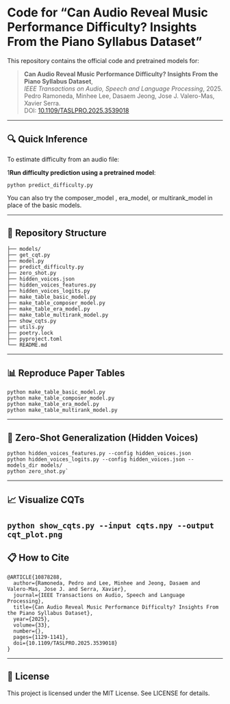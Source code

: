 # Code for “Can Audio Reveal Music Performance Difficulty? Insights From the Piano Syllabus Dataset”

This repository contains the official code and pretrained models for:

> **Can Audio Reveal Music Performance Difficulty? Insights From the Piano Syllabus Dataset**,  
> *IEEE Transactions on Audio, Speech and Language Processing*, 2025.  
> Pedro Ramoneda, Minhee Lee, Dasaem Jeong, Jose J. Valero-Mas, Xavier Serra.  
> DOI: [10.1109/TASLPRO.2025.3539018](https://doi.org/10.1109/TASLPRO.2025.3539018)

---

## 🔍 Quick Inference

To estimate difficulty from an audio file:

1**Run difficulty prediction using a pretrained model**:

```python predict_difficulty.py```

You can also try the composer_model , era_model, or multirank_model in place of the basic models.

---

## 📂 Repository Structure

```
├── models/
├── get_cqt.py
├── model.py
├── predict_difficulty.py
├── zero_shot.py
├── hidden_voices.json
├── hidden_voices_features.py
├── hidden_voices_logits.py
├── make_table_basic_model.py
├── make_table_composer_model.py
├── make_table_era_model.py
├── make_table_multirank_model.py
├── show_cqts.py
├── utils.py
├── poetry.lock
├── pyproject.toml
└── README.md
```
---

## 📊 Reproduce Paper Tables


```
python make_table_basic_model.py  
python make_table_composer_model.py  
python make_table_era_model.py  
python make_table_multirank_model.py
```

---

## 🧪 Zero-Shot Generalization (Hidden Voices)


```
python hidden_voices_features.py --config hidden_voices.json  
python hidden_voices_logits.py --config hidden_voices.json --models_dir models/  
python zero_shot.py`
```

---

## 📈 Visualize CQTs

`
python show_cqts.py --input cqts.npy --output cqt_plot.png
`
---

## 📋 How to Cite

```
@ARTICLE{10878288,
  author={Ramoneda, Pedro and Lee, Minhee and Jeong, Dasaem and Valero-Mas, Jose J. and Serra, Xavier},
  journal={IEEE Transactions on Audio, Speech and Language Processing},
  title={Can Audio Reveal Music Performance Difficulty? Insights From the Piano Syllabus Dataset},
  year={2025},
  volume={33},
  number={},
  pages={1129-1141},
  doi={10.1109/TASLPRO.2025.3539018}
}
```

---

## 📜 License

This project is licensed under the MIT License. See LICENSE for details.